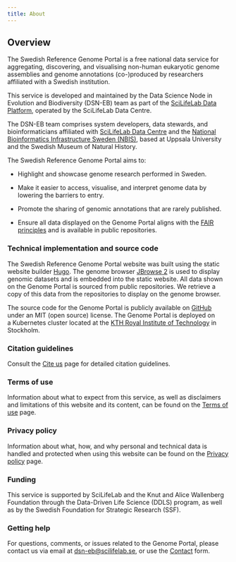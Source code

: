 ```yaml
---
title: About
---
```


## Overview

The Swedish Reference Genome Portal is a free national data service for aggregating, discovering, and visualising non-human eukaryotic genome assemblies and genome annotations (co-)produced by researchers affiliated with a Swedish institution.

This service is developed and maintained by the Data Science Node in Evolution and Biodiversity (DSN-EB) team as part of the <a href="https://data.scilifelab.se" target="_blank">SciLifeLab Data Platform</a>, operated by the SciLifeLab Data Centre.

The DSN-EB team comprises system developers, data stewards, and bioinformaticians affiliated with <a href="https://www.scilifelab.se/data/" target="_blank">SciLifeLab Data Centre</a> and the <a href="https://nbis.se" target="_blank">National Bioinformatics Infrastructure Sweden (NBIS)</a>, based at Uppsala University and the Swedish Museum of Natural History.

The Swedish Reference Genome Portal aims to:

- Highlight and showcase genome research performed in Sweden.

- Make it easier to access, visualise, and interpret genome data by lowering the barriers to entry.

- Promote the sharing of genomic annotations that are rarely published.

- Ensure all data displayed on the Genome Portal aligns with the <a href="https://www.go-fair.org/fair-principles/" target="_blank">FAIR principles</a> and is available in public repositories.

### Technical implementation and source code

The Swedish Reference Genome Portal website was built using the static website builder <a href="https://gohugo.io/" target="_blank">Hugo</a>. The genome browser <a href="https://jbrowse.org/jb2/" target="_blank">JBrowse 2</a> is used to display genomic datasets and is embedded into the static website. All data shown on the Genome Portal is sourced from public repositories. We retrieve a copy of this data from the repositories to display on the genome browser.

The source code for the Genome Portal is publicly available on <a href="https://github.com/ScilifelabDataCentre/genome-portal" target="_blank">GitHub</a> under an MIT (open source) license. The Genome Portal is deployed on a Kubernetes cluster located at the <a href="https://www.kth.se/" target="_blank">KTH Royal Institute of Technology</a> in Stockholm.

### Citation guidelines

Consult the <a href="/citation">Cite us</a> page for detailed citation guidelines.

### Terms of use

Information about what to expect from this service, as well as disclaimers and limitations of this website and its content, can be found on the <a href="/terms">Terms of use</a> page.

### Privacy policy

Information about what, how, and why personal and technical data is handled and protected when using this website can be found on the <a href="/privacy">Privacy policy</a> page.

### Funding

This service is supported by SciLifeLab and the Knut and Alice Wallenberg Foundation through the Data-Driven Life Science (DDLS) program, as well as by the Swedish Foundation for Strategic Research (SSF).

### Getting help

For questions, comments, or issues related to the Genome Portal, please contact us via email at [dsn-eb@scilifelab.se](mailto:dsn-eb@scilifelab.se), or use the <a href="/contact">Contact</a> form.
